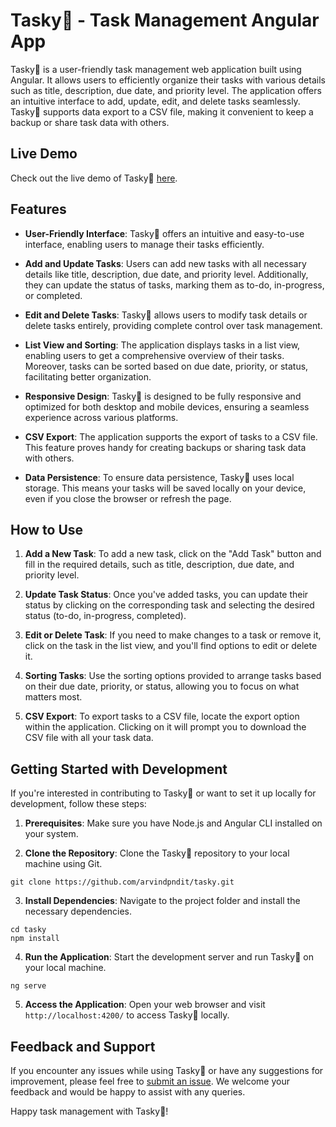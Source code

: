 # Tasky📔 - Task Management Angular App

Tasky📔 is a user-friendly task management web application built using Angular. It allows users to efficiently organize their tasks with various details such as title, description, due date, and priority level. The application offers an intuitive interface to add, update, edit, and delete tasks seamlessly. Tasky📔 supports data export to a CSV file, making it convenient to keep a backup or share task data with others.

## Live Demo

Check out the live demo of Tasky📔 [here](https://tasky-ar.netlify.app/).

## Features

- **User-Friendly Interface**: Tasky📔 offers an intuitive and easy-to-use interface, enabling users to manage their tasks efficiently.

- **Add and Update Tasks**: Users can add new tasks with all necessary details like title, description, due date, and priority level. Additionally, they can update the status of tasks, marking them as to-do, in-progress, or completed.

- **Edit and Delete Tasks**: Tasky📔 allows users to modify task details or delete tasks entirely, providing complete control over task management.

- **List View and Sorting**: The application displays tasks in a list view, enabling users to get a comprehensive overview of their tasks. Moreover, tasks can be sorted based on due date, priority, or status, facilitating better organization.

- **Responsive Design**: Tasky📔 is designed to be fully responsive and optimized for both desktop and mobile devices, ensuring a seamless experience across various platforms.

- **CSV Export**: The application supports the export of tasks to a CSV file. This feature proves handy for creating backups or sharing task data with others.

- **Data Persistence**: To ensure data persistence, Tasky📔 uses local storage. This means your tasks will be saved locally on your device, even if you close the browser or refresh the page.

## How to Use

1. **Add a New Task**: To add a new task, click on the "Add Task" button and fill in the required details, such as title, description, due date, and priority level.

2. **Update Task Status**: Once you've added tasks, you can update their status by clicking on the corresponding task and selecting the desired status (to-do, in-progress, completed).

3. **Edit or Delete Task**: If you need to make changes to a task or remove it, click on the task in the list view, and you'll find options to edit or delete it.

4. **Sorting Tasks**: Use the sorting options provided to arrange tasks based on their due date, priority, or status, allowing you to focus on what matters most.

5. **CSV Export**: To export tasks to a CSV file, locate the export option within the application. Clicking on it will prompt you to download the CSV file with all your task data.

## Getting Started with Development

If you're interested in contributing to Tasky📔 or want to set it up locally for development, follow these steps:

1. **Prerequisites**: Make sure you have Node.js and Angular CLI installed on your system.

2. **Clone the Repository**: Clone the Tasky📔 repository to your local machine using Git.

```
git clone https://github.com/arvindpndit/tasky.git
```

3. **Install Dependencies**: Navigate to the project folder and install the necessary dependencies.

```
cd tasky
npm install
```

4. **Run the Application**: Start the development server and run Tasky📔 on your local machine.

```
ng serve
```

5. **Access the Application**: Open your web browser and visit `http://localhost:4200/` to access Tasky📔 locally.

## Feedback and Support

If you encounter any issues while using Tasky📔 or have any suggestions for improvement, please feel free to [submit an issue](https://github.com/arvindpndit/tasky/issues). We welcome your feedback and would be happy to assist with any queries.

Happy task management with Tasky📔!
